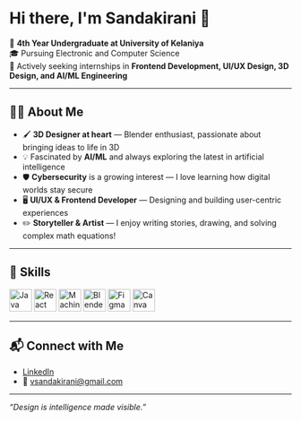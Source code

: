 # Hi there, I'm Sandakirani 👋

🌱 **4th Year Undergraduate at University of Kelaniya**  
🎓 Pursuing Electronic and Computer Science  
🔎 Actively seeking internships in **Frontend Development, UI/UX Design, 3D Design, and AI/ML Engineering**

---

## 👩‍💻 About Me

- 🖌️ **3D Designer at heart** — Blender enthusiast, passionate about bringing ideas to life in 3D
- 💡 Fascinated by **AI/ML** and always exploring the latest in artificial intelligence
- 🛡️ **Cybersecurity** is a growing interest — I love learning how digital worlds stay secure
- 🖥️ **UI/UX & Frontend Developer** — Designing and building user-centric experiences
- ✏️ **Storyteller & Artist** — I enjoy writing stories, drawing, and solving complex math equations!

---

## 🚀 Skills

<p align="left">
  <a href="https://www.java.com/" target="_blank"><img src="https://cdn.jsdelivr.net/gh/devicons/devicon/icons/java/java-original.svg" alt="Java" width="40" height="40"/></a>
  <a href="https://reactjs.org/" target="_blank"><img src="https://cdn.jsdelivr.net/gh/devicons/devicon/icons/react/react-original.svg" alt="React" width="40" height="40"/></a>
  <a href="https://scikit-learn.org/" target="_blank"><img src="https://cdn.jsdelivr.net/gh/devicons/devicon/icons/python/python-original.svg" alt="Machine Learning" width="40" height="40"/></a>
  <a href="https://www.blender.org/" target="_blank"><img src="https://cdn.jsdelivr.net/gh/devicons/devicon/icons/blender/blender-original.svg" alt="Blender" width="40" height="40"/></a>
  <a href="https://www.figma.com/" target="_blank"><img src="https://cdn.jsdelivr.net/gh/devicons/devicon/icons/figma/figma-original.svg" alt="Figma" width="40" height="40"/></a>
  <a href="https://www.canva.com/" target="_blank"><img src="https://img.shields.io/badge/Canva-00C4CC?style=for-the-badge&logo=Canva&logoColor=white" alt="Canva" height="40"/></a>
</p>

---

## 📬 Connect with Me

- [LinkedIn](https://linkedin.com/in/vihangi-sandakirani)
- 📧 vsandakirani@gmail.com

---

*“Design is intelligence made visible.”*
